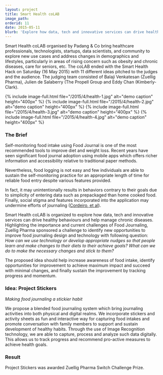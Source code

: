 ```yaml
---
layout: project
title: Smart Health coLAB
image_path: 
orderid: 11
date: 2015-05-11
blurb: 'Explore how data, tech and innovative services can drive healthy behaviours and prevent, slow or stop the progression of chronic diseases.'
---
```

Smart Health coLAB organised by Padang & Co bring healthcare professionals, technologists, startups, data scientists, and community to explore new use cases and address changes in demographics and lifestyles, particularly in areas of rising concern such as obesity and chronic diseases, care for seniors, etc. The coLAB ended with the Smart Health Hack on Saturday (16 May 2015) with 11 different ideas pitched to the judges and the audience. The judging team consisted of Balaji Venkatesan (Zuellig Pharma), Julien de Salaberry (The Propell Group and Eddy Chan (Kimberly-Clark).
<!--more-->
{% include image-full.html file="/2015/4/health-1.jpg" alt="demo caption" height="400px"  %}
{% include image-full.html file="/2015/4/health-2.jpg" alt="demo caption" height="400px"  %}
{% include image-full.html file="/2015/4/health-3.jpg" alt="demo caption" height="400px"  %}
{% include image-full.html file="/2015/4/health-4.jpg" alt="demo caption" height="400px"  %}

### The Brief
Self-monitoring food intake using Food Journal is one of the most recommended tools to improve diet and weight loss. Recent years have seen significant food journal adoption using mobile apps which offers richer information and accessibility relative to traditional paper methods. 

Nevertheless, food logging is not easy and few individuals are able to sustain the self-monitoring practice for an appropriate length of time for reliable food entry despite various features provided. 

In fact, it may unintentionally results in behaviors contrary to their goals due to simplicity of entering data such as prepackaged than home cooked food. Finally, social stigma and features incorporated into the application may undermine efforts of journaling ([Cordeiro, et al](http://www.depstein.net/pubs/fcordeiro_chi15.pdf)).

Smart Health coLAB is organized to explore how data, tech and innovative services can drive healthy behaviours and help manage chronic diseases. Highlighting the importance and current challenges of Food Journaling, Zuellig Pharma sponsored a challenge to identify new opportunities to improve food journaling design and technology with following question: *How can we use technology or develop appropriate nudges so that people learn and make changes to their diets to their achieve goals? What can we do to make the necessary changes and stick to them?* 

The proposed idea should help increase awareness of food intake, identify opportunities for improvement to achieve maximum impact and succeed with minimal changes, and finally sustain the improvement by tracking progress and momentum.

### Idea: Project Stickers
*Making food journaling a stickier habit*

We propose a blended food journaling system which bring journaling activities into both physical and digital realms. We incorporate stickers and activity sheets as fun and interactive way for capturing food intakes and promote conversation with family members to support and sustain development of healthy habits. Through the use of Image Recognition technology, we are able to capture, process and analyze such data digitally. This allows us to track progress and recommend pro-active measures to achieve health goals.   


### Result
Project Stickers was awarded Zuellig Pharma Switch Challenge Prize.



